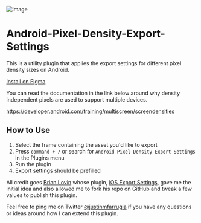 ![image](https://user-images.githubusercontent.com/26432097/157234337-774e1a0c-dfc9-4a63-9a17-4d57c979fcee.png)

# Android-Pixel-Density-Export-Settings

This is a utility plugin that applies the export settings for different pixel density sizes on Android. 

[Install on Figma](https://www.figma.com/community/plugin/848942545795372443/Android-Pixel-Density-Export-Settings)

You can read the documentation in the link below around why density independent pixels are used to support multiple devices. 

https://developer.android.com/training/multiscreen/screendensities


## How to Use 

1. Select the frame containing the asset you'd like to export
2. Press `command + /` or search for `Android Pixel Density Export Settings` in the Plugins menu
3. Run the plugin
4. Export settings should be prefilled 

All credit goes [Brian Lovin](https://twitter.com/brian_lovin) whose plugin, [iOS Export Settings](https://www.figma.com/community/plugin/747172434405306948/iOS-Export-Settings), gave me the initial idea and also allowed me to fork his repo on GitHub and tweak a few values to publish this plugin.

Feel free to ping me on Twitter [@justinmfarrugia](https://twitter.com/justinmfarrugia) if you have any questions or ideas around how I can extend this plugin.
